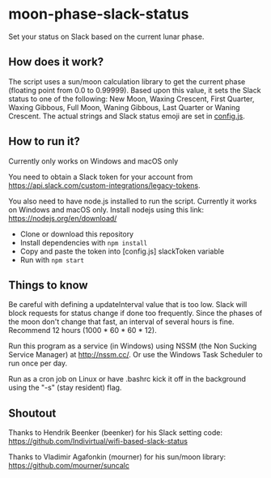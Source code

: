 # moon-phase-slack-status
Set your status on Slack based on the current lunar phase.

## How does it work?

The script uses a sun/moon calculation library to get the current phase (floating point from 0.0 to 0.99999).  Based upon this value, it sets the Slack status to one of the following: New Moon, Waxing Crescent, First Quarter, Waxing Gibbous, Full Moon, Waning Gibbous, Last Quarter or Waning Crescent.  The actual strings and Slack status emoji are set in [config.js](./config.js).

## How to run it?
Currently only works on Windows and macOS only

You need to obtain a Slack token for your account from https://api.slack.com/custom-integrations/legacy-tokens.

You also need to have node.js installed to run the script. Currently it works on Windows and macOS only.
Install nodejs using this link: https://nodejs.org/en/download/

- Clone or download this repository
- Install dependencies with `npm install`
- Copy and paste the token into [config.js] slackToken variable
- Run with `npm start`

## Things to know

Be careful with defining a updateInterval value that is too low. Slack will block requests for status change if done too frequently.  Since the phases of the moon don't change that fast, an interval of several hours is fine.  Recommend 12 hours (1000 \* 60 \* 60 \* 12).


Run this program as a service (in Windows) using NSSM (the Non Sucking Service Manager) at http://nssm.cc/.  Or use the Windows Task Scheduler to run once per day.

Run as a cron job on Linux or have .bashrc kick it off in the background using the "-s" (stay resident) flag.

## Shoutout
Thanks to Hendrik Beenker (beenker) for his Slack setting code: https://github.com/Indivirtual/wifi-based-slack-status

Thanks to Vladimir Agafonkin (mourner) for his sun/moon library: https://github.com/mourner/suncalc
